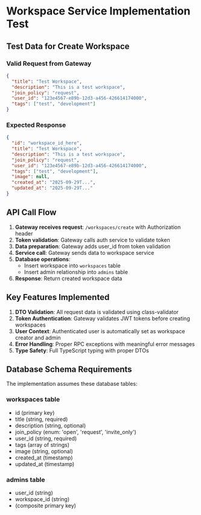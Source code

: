 # Workspace Service Implementation Test

## Test Data for Create Workspace

### Valid Request from Gateway

```json
{
  "title": "Test Workspace",
  "description": "This is a test workspace",
  "join_policy": "request",
  "user_id": "123e4567-e89b-12d3-a456-426614174000",
  "tags": ["test", "development"]
}
```

### Expected Response

```json
{
  "id": "workspace_id_here",
  "title": "Test Workspace",
  "description": "This is a test workspace",
  "join_policy": "request",
  "user_id": "123e4567-e89b-12d3-a456-426614174000",
  "tags": ["test", "development"],
  "image": null,
  "created_at": "2025-09-29T...",
  "updated_at": "2025-09-29T..."
}
```

## API Call Flow

1. **Gateway receives request**: `/workspaces/create` with Authorization header
2. **Token validation**: Gateway calls auth service to validate token
3. **Data preparation**: Gateway adds user_id from token validation
4. **Service call**: Gateway sends data to workspace service
5. **Database operations**:
   - Insert workspace into `workspaces` table
   - Insert admin relationship into `admins` table
6. **Response**: Return created workspace data

## Key Features Implemented

1. **DTO Validation**: All request data is validated using class-validator
2. **Token Authentication**: Gateway validates JWT tokens before creating workspaces
3. **User Context**: Authenticated user is automatically set as workspace creator and admin
4. **Error Handling**: Proper RPC exceptions with meaningful error messages
5. **Type Safety**: Full TypeScript typing with proper DTOs

## Database Schema Requirements

The implementation assumes these database tables:

### workspaces table

- id (primary key)
- title (string, required)
- description (string, optional)
- join_policy (enum: 'open', 'request', 'invite_only')
- user_id (string, required)
- tags (array of strings)
- image (string, optional)
- created_at (timestamp)
- updated_at (timestamp)

### admins table

- user_id (string)
- workspace_id (string)
- (composite primary key)
